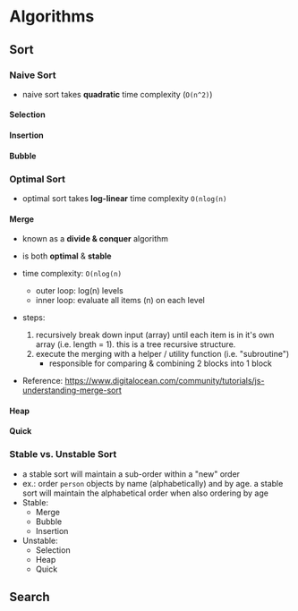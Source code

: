 # Algorithms

## Sort

### Naive Sort

- naive sort takes **quadratic** time complexity (`O(n^2)`)

#### Selection

#### Insertion

#### Bubble

### Optimal Sort

- optimal sort takes **log-linear** time complexity `O(nlog(n)`

#### Merge

- known as a **divide & conquer** algorithm
- is both **optimal** & **stable**
- time complexity: `O(nlog(n)`
  - outer loop: log(n) levels
  - inner loop: evaluate all items (n) on each level
- steps:

  1. recursively break down input (array) until each item is in it's own array (i.e. length = 1). this is a tree recursive structure.
  2. execute the merging with a helper / utility function (i.e. "subroutine")
     - responsible for comparing & combining 2 blocks into 1 block

- Reference: https://www.digitalocean.com/community/tutorials/js-understanding-merge-sort

#### Heap

#### Quick

### Stable vs. Unstable Sort

- a stable sort will maintain a sub-order within a "new" order
- ex.: order `person` objects by name (alphabetically) and by age. a stable sort will maintain the alphabetical order when also ordering by age
- Stable:
  - Merge
  - Bubble
  - Insertion
- Unstable:
  - Selection
  - Heap
  - Quick

## Search
